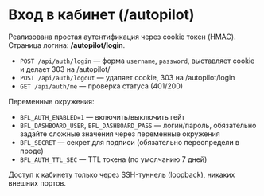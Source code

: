 # Вход в кабинет (/autopilot)

Реализована простая аутентификация через cookie токен (HMAC). Страница логина: **/autopilot/login**.
- `POST /api/auth/login` — форма `username`, `password`, выставляет cookie и делает 303 на /autopilot/
- `POST /api/auth/logout` — удаляет cookie, 303 на /autopilot/login
- `GET /api/auth/me` — проверка статуса (401/200)

Переменные окружения:
- `BFL_AUTH_ENABLED=1` — включить/выключить гейт
- `BFL_DASHBOARD_USER`, `BFL_DASHBOARD_PASS` — логин/пароль, обязательно задайте сложные значения через переменные окружения
- `BFL_SECRET` — секрет для подписи (обязательно переопредели в проде)
- `BFL_AUTH_TTL_SEC` — TTL токена (по умолчанию 7 дней)

Доступ к кабинету только через SSH-туннель (loopback), никаких внешних портов.
